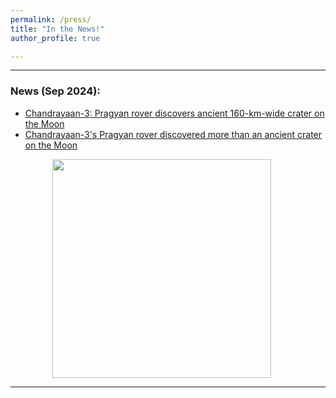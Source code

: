 ```yaml
---
permalink: /press/
title: "In the News!"
author_profile: true

---
```


---
### News (Sep 2024): 
* [Chandrayaan-3: Pragyan rover discovers ancient 160-km-wide crater on the Moon](https://www.indiatoday.in/science/chandrayaan-3/story/chandrayaan-3-pragyan-rover-discovers-ancient-160-km-wide-crater-on-the-moon-2604543-2024-09-22)
* [Chandrayaan-3's Pragyan rover discovered more than an ancient crater on the Moon](https://www.indiatoday.in/science/chandrayaan-3/story/chandrayaan-3s-pragyan-rover-discovered-more-than-an-ancient-crater-on-the-moon-2605446-2024-09-24)

<p align="center">
  <img src='/images/Picsart.jpg' style="width:350px; display:inline-block; margin-right: 20px;">
</p>

---


